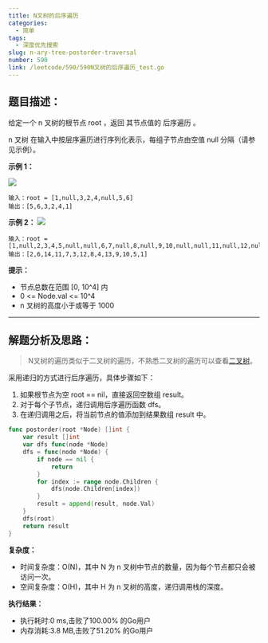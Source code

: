 ```yaml
---
title: N叉树的后序遍历
categories:
  - 简单
tags:
  - 深度优先搜索
slug: n-ary-tree-postorder-traversal
number: 590
link: /leetcode/590/590N叉树的后序遍历_test.go
---
```


## 题目描述：

给定一个 n 叉树的根节点 root ，返回 其节点值的 后序遍历 。

n 叉树 在输入中按层序遍历进行序列化表示，每组子节点由空值 null 分隔（请参见示例）。

**示例 1：**

![](/img/leetcode/590N叉树的后序遍历/narytreeexample.png)
```
输入：root = [1,null,3,2,4,null,5,6]
输出：[5,6,3,2,4,1]
```


**示例 2：**
![](/img/leetcode/590N叉树的后序遍历/sample_4_964.png)
```
输入：root = [1,null,2,3,4,5,null,null,6,7,null,8,null,9,10,null,null,11,null,12,null,13,null,null,14]
输出：[2,6,14,11,7,3,12,8,4,13,9,10,5,1]
```

**提示：**
- 节点总数在范围 [0, 10^4] 内
- 0 <= Node.val <= 10^4
- n 叉树的高度小于或等于 1000

---
## 解题分析及思路：

> N叉树的遍历类似于二叉树的遍历，不熟悉二叉树的遍历可以查看[二叉树](/bTree)。

采用递归的方式进行后序遍历，具体步骤如下：

1. 如果根节点为空 root == nil，直接返回空数组 result。
2. 对于每个子节点，递归调用后序遍历函数 dfs。
3. 在递归调用之后，将当前节点的值添加到结果数组 result 中。

```go
func postorder(root *Node) []int {
	var result []int
	var dfs func(node *Node)
	dfs = func(node *Node) {
		if node == nil {
			return
		}
		for index := range node.Children {
			dfs(node.Children[index])
		}
		result = append(result, node.Val)
	}
	dfs(root)
	return result
}
```

**复杂度：**

- 时间复杂度：O(N)，其中 N 为 n 叉树中节点的数量，因为每个节点都只会被访问一次。
- 空间复杂度：O(H)，其中 H 为 n 叉树的高度，递归调用栈的深度。

**执行结果：**

- 执行耗时:0 ms,击败了100.00% 的Go用户
- 内存消耗:3.8 MB,击败了51.20% 的Go用户
